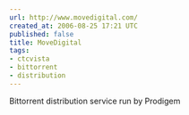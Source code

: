 ```yaml
---
url: http://www.movedigital.com/
created_at: 2006-08-25 17:21 UTC
published: false
title: MoveDigital
tags:
- ctcvista
- bittorrent
- distribution
---
```


Bittorrent distribution service run by Prodigem
